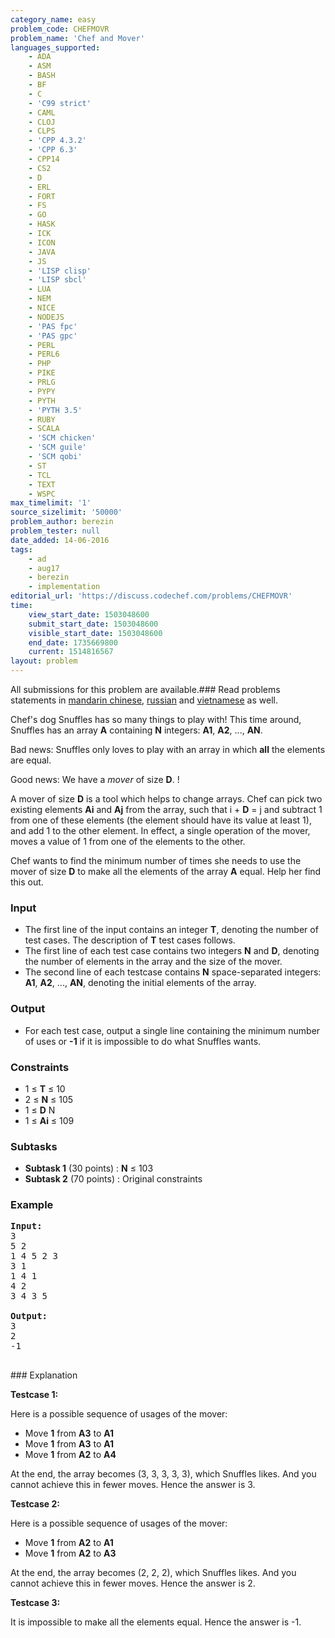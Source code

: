 ```yaml
---
category_name: easy
problem_code: CHEFMOVR
problem_name: 'Chef and Mover'
languages_supported:
    - ADA
    - ASM
    - BASH
    - BF
    - C
    - 'C99 strict'
    - CAML
    - CLOJ
    - CLPS
    - 'CPP 4.3.2'
    - 'CPP 6.3'
    - CPP14
    - CS2
    - D
    - ERL
    - FORT
    - FS
    - GO
    - HASK
    - ICK
    - ICON
    - JAVA
    - JS
    - 'LISP clisp'
    - 'LISP sbcl'
    - LUA
    - NEM
    - NICE
    - NODEJS
    - 'PAS fpc'
    - 'PAS gpc'
    - PERL
    - PERL6
    - PHP
    - PIKE
    - PRLG
    - PYPY
    - PYTH
    - 'PYTH 3.5'
    - RUBY
    - SCALA
    - 'SCM chicken'
    - 'SCM guile'
    - 'SCM qobi'
    - ST
    - TCL
    - TEXT
    - WSPC
max_timelimit: '1'
source_sizelimit: '50000'
problem_author: berezin
problem_tester: null
date_added: 14-06-2016
tags:
    - ad
    - aug17
    - berezin
    - implementation
editorial_url: 'https://discuss.codechef.com/problems/CHEFMOVR'
time:
    view_start_date: 1503048600
    submit_start_date: 1503048600
    visible_start_date: 1503048600
    end_date: 1735669800
    current: 1514816567
layout: problem
---
```

All submissions for this problem are available.### Read problems statements in [mandarin chinese](http://www.codechef.com/download/translated/AUG17/mandarin/CHEFMOVR.pdf), [russian](http://www.codechef.com/download/translated/AUG17/russian/CHEFMOVR.pdf) and [vietnamese](http://www.codechef.com/download/translated/AUG17/vietnamese/CHEFMOVR.pdf) as well.

Chef's dog Snuffles has so many things to play with! This time around, Snuffles has an array **A** containing **N** integers: **A1**, **A2**, ..., **AN**.

Bad news: Snuffles only loves to play with an array in which **all** the elements are equal.

Good news: We have a _mover_ of size **D**. !

A mover of size **D** is a tool which helps to change arrays. Chef can pick two existing elements **Ai** and **Aj** from the array, such that i + **D** = j and subtract 1 from one of these elements (the element should have its value at least 1), and add 1 to the other element. In effect, a single operation of the mover, moves a value of 1 from one of the elements to the other.

Chef wants to find the minimum number of times she needs to use the mover of size **D** to make all the elements of the array **A** equal. Help her find this out.

### Input

- The first line of the input contains an integer **T**, denoting the number of test cases. The description of **T** test cases follows.
- The first line of each test case contains two integers **N** and **D**, denoting the number of elements in the array and the size of the mover.
- The second line of each testcase contains **N** space-separated integers: **A1**, **A2**, ..., **AN**, denoting the initial elements of the array.

### Output

- For each test case, output a single line containing the minimum number of uses or **-1** if it is impossible to do what Snuffles wants.

### Constraints

- 1 ≤ **T** ≤ 10
- 2 ≤ **N** ≤ 105
- 1 ≤ **D** N
- 1 ≤ **Ai** ≤ 109

### Subtasks

- **Subtask 1** (30 points) : **N** ≤ 103
- **Subtask 2** (70 points) : Original constraints

### Example

<pre><b>Input:</b>
3
5 2
1 4 5 2 3
3 1
1 4 1
4 2
3 4 3 5

<b>Output:</b>
3
2
-1

</pre>### Explanation
**Testcase 1:**

Here is a possible sequence of usages of the mover:

- Move **1** from **A3** to **A1**
- Move **1** from **A3** to **A1**
- Move **1** from **A2** to **A4**

At the end, the array becomes (3, 3, 3, 3, 3), which Snuffles likes. And you cannot achieve this in fewer moves. Hence the answer is 3.

**Testcase 2:**

Here is a possible sequence of usages of the mover:

- Move **1** from **A2** to **A1**
- Move **1** from **A2** to **A3**

At the end, the array becomes (2, 2, 2), which Snuffles likes. And you cannot achieve this in fewer moves. Hence the answer is 2.

**Testcase 3:**

It is impossible to make all the elements equal. Hence the answer is -1.
